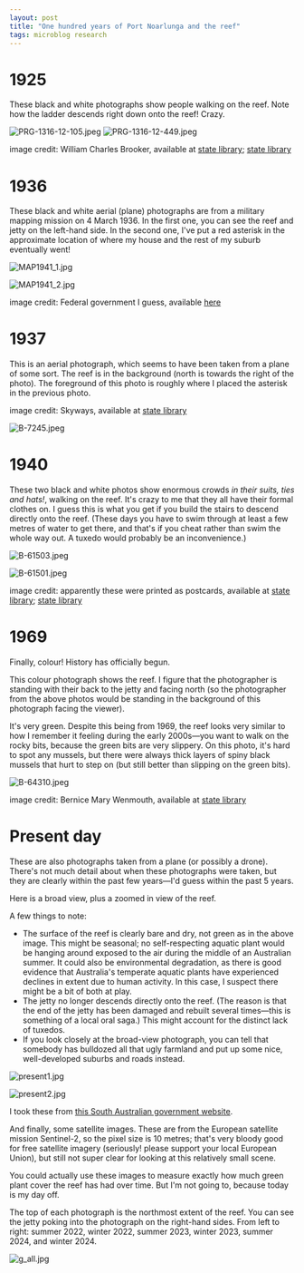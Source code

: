 ```yaml
---
layout: post
title: "One hundred years of Port Noarlunga and the reef"
tags: microblog research
---
```


# 1925
These black and white photographs show people walking on the reef. Note how the ladder descends right down onto the reef! Crazy.

![PRG-1316-12-105.jpeg](/assets/images/PRG-1316-12-105.jpeg)
![PRG-1316-12-449.jpeg](/assets/images/PRG-1316-12-449.jpeg)

image credit: William Charles Brooker, available at [state library](https://collections.slsa.sa.gov.au/resource/PRG+1316/12/449); [state library](https://collections.slsa.sa.gov.au/resource/PRG+1316/12/105)

# 1936
These black and white aerial (plane) photographs are from a military mapping mission on 4 March 1936. In the first one, you can see the reef and jetty on the left-hand side. In the second one, I've put a red asterisk in the approximate location of where my house and the rest of my suburb eventually went!

![MAP1941_1.jpg](/assets/images/MAP1941_1.jpg)

![MAP1941_2.jpg](/assets/images/MAP1941_2.jpg)

image credit: Federal government I guess, available [here](https://experience.arcgis.com/experience/9a0ecbafe94f49829712b46fc69186ff/page/Page/#data_s=id%3Aef6971a18c9e4d2eb76329dd9d04b071-18af2bf44ed-layer-2-18d62ea1aae-layer-110%3A543369)

# 1937
This is an aerial photograph, which seems to have been taken from a plane of some sort. The reef is in the background (north is towards the right of the photo). The foreground of this photo is roughly where I placed the asterisk in the previous photo.

image credit: Skyways, available at [state library](https://collections.slsa.sa.gov.au/resource/B+7245)

![B-7245.jpeg](/assets/images/B-7245.jpeg)

# 1940
These two black and white photos show enormous crowds *in their suits, ties and hats!*, walking on the reef. It's crazy to me that they all have their formal clothes on. I guess this is what you get if you build the stairs to descend directly onto the reef. (These days you have to swim through at least a few metres of water to get there, and that's if you cheat rather than swim the whole way out. A tuxedo would probably be an inconvenience.)

![B-61503.jpeg](/assets/images/B-61503.jpeg)

![B-61501.jpeg](/assets/images/B-61501.jpeg)

image credit: apparently these were printed as postcards, available at [state library](https://collections.slsa.sa.gov.au/resource/B+61503); [state library](https://collections.slsa.sa.gov.au/resource/B+61501)

# 1969
Finally, colour! History has officially begun.

This colour photograph shows the reef. I figure that the photographer is standing with their back to the jetty and facing north (so the photographer from the above photos would be standing in the background of this photograph facing the viewer).

It's very green. Despite this being from 1969, the reef looks very similar to how I remember it feeling during the early 2000s—you want to walk on the rocky bits, because the green bits are very slippery. On this photo, it's hard to spot any mussels, but there were always thick layers of spiny black mussels that hurt to step on (but still better than slipping on the green bits).

![B-64310.jpeg](/assets/images/B-64310.jpeg)

image credit: Bernice Mary Wenmouth, available at [state library](https://collections.slsa.sa.gov.au/resource/B+64310/324)

# Present day
These are also photographs taken from a plane (or possibly a drone). There's not much detail about when these photographs were taken, but they are clearly within the past few years—I'd guess within the past 5 years.

Here is a broad view, plus a zoomed in view of the reef.

A few things to note:
- The surface of the reef is clearly bare and dry, not green as in the above image. This might be seasonal; no self-respecting aquatic plant would be hanging around exposed to the air during the middle of an Australian summer. It could also be environmental degradation, as there is good evidence that Australia's temperate aquatic plants have experienced declines in extent due to human activity. In this case, I suspect there might be a bit of both at play.
- The jetty no longer descends directly onto the reef. (The reason is that the end of the jetty has been damaged and rebuilt several times—this is something of a local oral saga.) This might account for the distinct lack of tuxedos.
- If you look closely at the broad-view photograph, you can tell that somebody has bulldozed all that ugly farmland and put up some nice, well-developed suburbs and roads instead.

![present1.jpg](/assets/images/present1.jpg)

![present2.jpg](/assets/images/present2.jpg)

I took these from [this South Australian government website](https://location.sa.gov.au/viewer/).

And finally, some satellite images. These are from the European satellite mission Sentinel-2, so the pixel size is 10 metres; that's very bloody good for free satellite imagery (seriously! please support your local European Union), but still not super clear for looking at this relatively small scene.

You could actually use these images to measure exactly how much green plant cover the reef has had over time. But I'm not going to, because today is my day off.

The top of each photograph is the northmost extent of the reef. You can see the jetty poking into the photograph on the right-hand sides. From left to right: summer 2022, winter 2022, summer 2023, winter 2023, summer 2024, and winter 2024.

![g_all.jpg](/assets/images/g_all.jpg)
